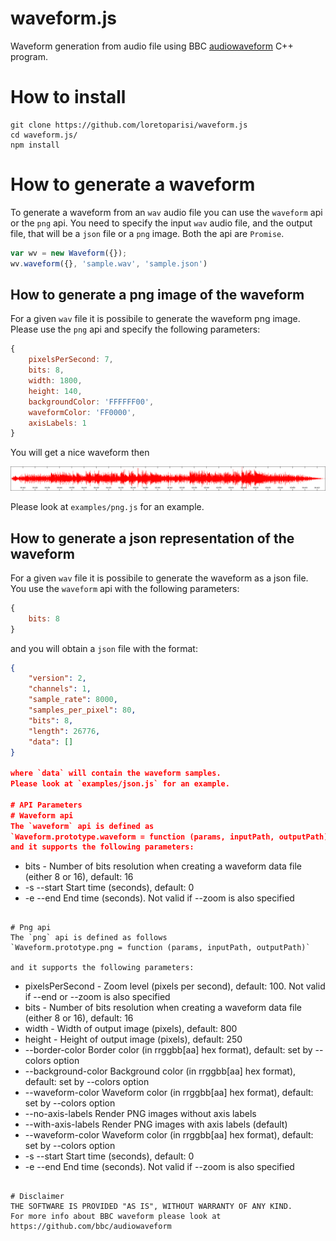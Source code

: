 # waveform.js
Waveform generation from audio file using BBC [audiowaveform](https://github.com/bbc/audiowaveform) C++ program.

# How to install
```
git clone https://github.com/loretoparisi/waveform.js
cd waveform.js/
npm install
```

# How to generate a waveform
To generate a waveform from an `wav` audio file you can use the `waveform` api or the `png` api. You need to specify the input `wav` audio file, and the output file, that will be a `json` file or a `png` image. Both the api are `Promise`.

```javascript
var wv = new Waveform({});
wv.waveform({}, 'sample.wav', 'sample.json')
```

## How to generate a png image of the waveform
For a given `wav` file it is possibile to generate the waveform png image.
Please use the `png` api and specify the following parameters:


```javascript
{
    pixelsPerSecond: 7,
    bits: 8,
    width: 1800,
    height: 140,
    backgroundColor: 'FFFFFF00',
    waveformColor: 'FF0000',
    axisLabels: 1
}
```

You will get a nice waveform then
<p align="center"><img src="examples/sample.png" width="800"></p>

Please look at `examples/png.js` for an example.

## How to generate a json representation of the waveform
For a given `wav` file it is possibile to generate the waveform as a json file. You use the `waveform` api with the following parameters:

```javascript
{
    bits: 8
}
```

and you will obtain a `json` file with the format:

```json
{
    "version": 2,
    "channels": 1,
    "sample_rate": 8000,
    "samples_per_pixel": 80,
    "bits": 8,
    "length": 26776,
    "data": []
}

where `data` will contain the waveform samples.
Please look at `examples/json.js` for an example.

# API Parameters
# Waveform api
The `waveform` api is defined as
`Waveform.prototype.waveform = function (params, inputPath, outputPath)`
and it supports the following parameters:
```
* bits - Number of bits resolution when creating a waveform data file (either 8 or 16), default: 16
* -s <seconds>	--start <seconds>	Start time (seconds), default: 0
* -e <seconds>	--end <seconds>	End time (seconds). Not valid if --zoom is also specified
```

# Png api
The `png` api is defined as follows
`Waveform.prototype.png = function (params, inputPath, outputPath)`

and it supports the following parameters:

```
* pixelsPerSecond - Zoom level (pixels per second), default: 100. Not valid if --end or --zoom is also specified
* bits - Number of bits resolution when creating a waveform data file (either 8 or 16), default: 16
* width - Width of output image (pixels), default: 800
* height - Height of output image (pixels), default: 250
* --border-color <color>	Border color (in rrggbb[aa] hex format), default: set by --colors option
* --background-color <color>	Background color (in rrggbb[aa] hex format), default: set by --colors option
* --waveform-color <color>	Waveform color (in rrggbb[aa] hex format), default: set by --colors option
* --no-axis-labels	Render PNG images without axis labels
* --with-axis-labels	Render PNG images with axis labels (default)
* --waveform-color <color>	Waveform color (in rrggbb[aa] hex format), default: set by --colors option
* -s <seconds>	--start <seconds>	Start time (seconds), default: 0
* -e <seconds>	--end <seconds>	End time (seconds). Not valid if --zoom is also specified
```

# Disclaimer
THE SOFTWARE IS PROVIDED "AS IS", WITHOUT WARRANTY OF ANY KIND.
For more info about BBC waveform please look at  https://github.com/bbc/audiowaveform